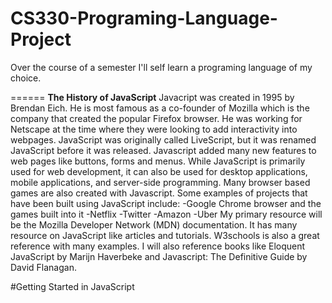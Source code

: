 # CS330-Programing-Language-Project
Over the course of a semester I'll self learn a programing language of my choice.  

====== **The History of JavaScript**
Javacript was created in 1995 by Brendan Eich. He is most famous as a co-founder of Mozilla which is the company that created the popular Firefox browser.  He was working for Netscape at the time where they were looking to add interactivity into webpages. JavaScript was originally called LiveScript, but it was renamed JavaScript before it was released. Javascript added many new features to web pages like buttons, forms and menus. While JavaScript is primarily used for web development, it can also be used for desktop applications, mobile applications, and server-side programming. Many browser based games are also created with Javascript. Some examples of projects that have been built using JavaScript include:
-Google Chrome browser and the games built into it
-Netflix
-Twitter
-Amazon
-Uber
My primary resource will be the Mozilla Developer Network (MDN) documentation. It has many  resource on JavaScript like articles and tutorials. W3schools is also a great reference with many examples.  I will also reference books like Eloquent JavaScript by Marijn Haverbeke and Javascript: The Definitive Guide by David Flanagan. 


#Getting Started in JavaScript
